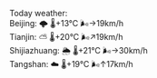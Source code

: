 Today weather:  
Beijing: 🌩  🌡️+13°C 🌬️→19km/h  
Tianjin: ⛅️  🌡️+20°C 🌬️↗19km/h  
Shijiazhuang: 🌦   🌡️+21°C 🌬️→30km/h  
Tangshan: ☁️   🌡️+19°C 🌬️↑17km/h  
